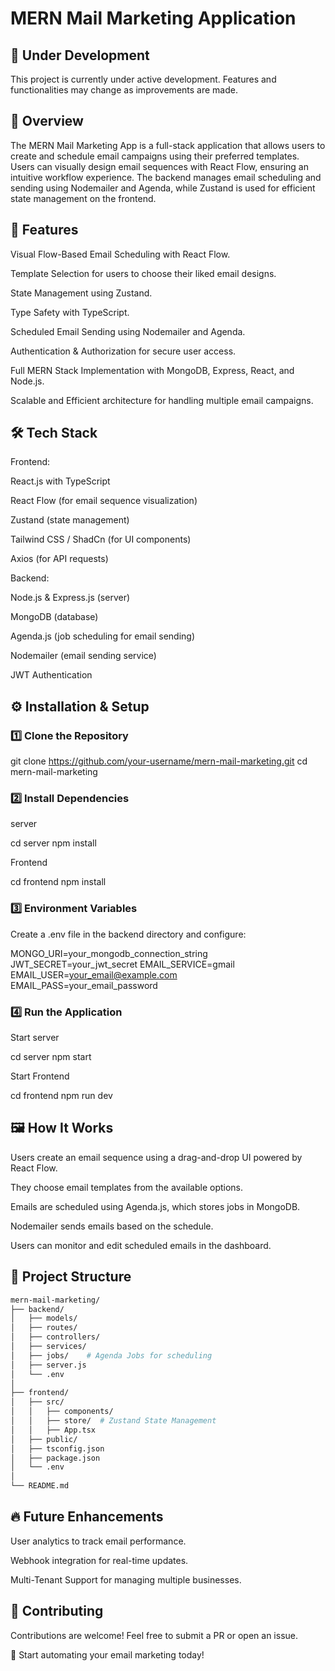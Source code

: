 # MERN Mail Marketing Application

## 🚧 Under Development

This project is currently under active development. Features and functionalities may change as improvements are made.

## 📌 Overview

The MERN Mail Marketing App is a full-stack application that allows users to create and schedule email campaigns using their preferred templates. Users can visually design email sequences with React Flow, ensuring an intuitive workflow experience. The backend manages email scheduling and sending using Nodemailer and Agenda, while Zustand is used for efficient state management on the frontend.

## 🚀 Features

Visual Flow-Based Email Scheduling with React Flow.

Template Selection for users to choose their liked email designs.

State Management using Zustand.

Type Safety with TypeScript.

Scheduled Email Sending using Nodemailer and Agenda.

Authentication & Authorization for secure user access.

Full MERN Stack Implementation with MongoDB, Express, React, and Node.js.

Scalable and Efficient architecture for handling multiple email campaigns.

## 🛠️ Tech Stack

Frontend:

React.js with TypeScript

React Flow (for email sequence visualization)

Zustand (state management)

Tailwind CSS / ShadCn (for UI components)

Axios (for API requests)

Backend:

Node.js & Express.js (server)

MongoDB (database)

Agenda.js (job scheduling for email sending)

Nodemailer (email sending service)

JWT Authentication

## ⚙️ Installation & Setup

### 1️⃣ Clone the Repository

git clone https://github.com/your-username/mern-mail-marketing.git
cd mern-mail-marketing

### 2️⃣ Install Dependencies

server

cd server
npm install

Frontend

cd frontend
npm install

### 3️⃣ Environment Variables

Create a .env file in the backend directory and configure:

MONGO_URI=your_mongodb_connection_string
JWT_SECRET=your_jwt_secret
EMAIL_SERVICE=gmail
EMAIL_USER=your_email@example.com
EMAIL_PASS=your_email_password

### 4️⃣ Run the Application

Start server

cd server
npm start

Start Frontend

cd frontend
npm run dev

## 🖼️ How It Works

Users create an email sequence using a drag-and-drop UI powered by React Flow.

They choose email templates from the available options.

Emails are scheduled using Agenda.js, which stores jobs in MongoDB.

Nodemailer sends emails based on the schedule.

Users can monitor and edit scheduled emails in the dashboard.

## 📂 Project Structure

``` bash
mern-mail-marketing/
├── backend/
│   ├── models/
│   ├── routes/
│   ├── controllers/
│   ├── services/
│   ├── jobs/    # Agenda Jobs for scheduling
│   ├── server.js
│   └── .env
│
├── frontend/
│   ├── src/
│   │   ├── components/
│   │   ├── store/  # Zustand State Management
│   │   ├── App.tsx
│   ├── public/
│   ├── tsconfig.json
│   ├── package.json
│   └── .env
│
└── README.md
```

## 🔥 Future Enhancements

User analytics to track email performance.

Webhook integration for real-time updates.

Multi-Tenant Support for managing multiple businesses.

## 🤝 Contributing

Contributions are welcome! Feel free to submit a PR or open an issue.

🚀 Start automating your email marketing today!
